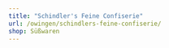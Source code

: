 ```yaml
---
title: "Schindler's Feine Confiserie"
url: /owingen/schindlers-feine-confiserie/
shop: Süßwaren
---
```


